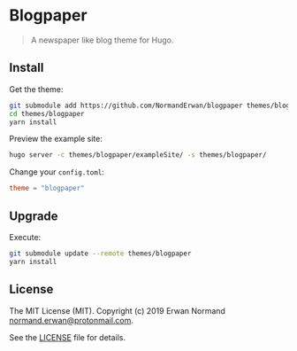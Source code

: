 # Blogpaper

> A newspaper like blog theme for Hugo.

## Install

Get the theme:

```bash
git submodule add https://github.com/NormandErwan/blogpaper themes/blogpaper
cd themes/blogpaper
yarn install
```

Preview the example site:

```bash
hugo server -c themes/blogpaper/exampleSite/ -s themes/blogpaper/
```

Change your `config.toml`:

```toml
theme = "blogpaper"
```

## Upgrade

Execute:

```bash
git submodule update --remote themes/blogpaper
yarn install
```

## License

The MIT License (MIT). Copyright (c) 2019 Erwan Normand <normand.erwan@protonmail.com>.

See the [LICENSE](LICENSE) file for details.
